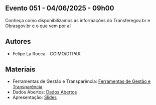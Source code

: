 ## Evento 051 - 04/06/2025 - 09h00
Conheça como disponibilizamos as informações do Transferegov.br e Obrasgov.br e o que vem por aí
## Autores
- Felipe La Rocca - CGIMO/DTPAR
## Materiais
- Ferramentas de Gestão e Transparência: [Ferramentas de Gestão e Transparência](https://www.gov.br/transferegov/pt-br/ferramentas-gestao)
- Dados Abertos: [Dados Abertos](https://www.gov.br/transferegov/pt-br/ferramentas-gestao/dados-abertos)
- Apresentação: [Slides](https://github.com/dados-cgimo-dtpar/X_FNTU_2025/raw/refs/heads/main/Evento_051/X_FNTU_2025-Evento_051.pptx)
